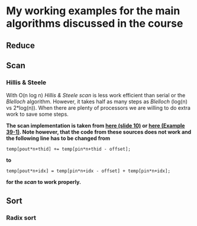 # My working examples for the main algorithms discussed in the course
## Reduce
## Scan
### Hillis & Steele
With O(n log n) *Hillis & Steele scan* is less work efficient than serial or the *Blelloch* algorithm. However, it takes half as many steps as *Blelloch* (log(n) vs 2*log(n)). When there are plenty of processors we are willing to do extra work to save some steps.

**The scan implementation is taken from 
[here (slide 10)](http://users.umiacs.umd.edu/~ramani/cmsc828e_gpusci/ScanTalk.pdf) or [here (Example 39-1)](https://developer.nvidia.com/gpugems/GPUGems3/gpugems3_ch39.html). Note however, that the code from these sources does not work and the following line has to be changed from**

`temp[pout*n+thid] += temp[pin*n+thid - offset];`

**to**

`temp[pout*n+idx] = temp[pin*n+idx - offset] + temp[pin*n+idx];`

**for the *scan* to work properly.**

## Sort
### Radix sort